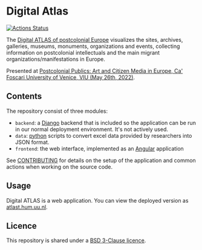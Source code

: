 # Digital Atlas

[![Actions Status](https://github.com/UUDigitalHumanitieslab/digital-atlas/workflows/Unit%20tests/badge.svg)](https://github.com/UUDigitalHumanitieslab/digital-atlas/actions)

The [Digital ATLAS of postcolonial Europe](https://atlast.hum.uu.nl) visualizes the sites, archives, galleries, museums, monuments, organizations and events, collecting information on postcolonial intellectuals and the main migrant organizations/manifestations in Europe.

Presented at [Postcolonial Publics: Art and Citizen Media in Europe, Ca' Foscari University of Venice, VIU (May 26th, 2022)](https://www.unive.it/data/33113/1/60248).

## Contents

The repository consist of three modules:
- `backend`: a [Django](https://www.djangoproject.com/) backend that is included so the application can be run in our normal deployment environment. It's not actively used.
- `data`: [python](https://python.org) scripts to convert excel data provided by researchers into JSON format.
- `frontend`: the web interface, implemented as an [Angular](https://angular.io/) application

See [CONTRIBUTING](/CONTRIBUTING.md) for details on the setup of the application and common actions when working on the source code.

## Usage

Digital ATLAS is a web application. You can view the deployed version as [atlast.hum.uu.nl](https://atlas.hum.uu.nl).

## Licence

This repository is shared under a [BSD 3-Clause licence](/LICENSE).
